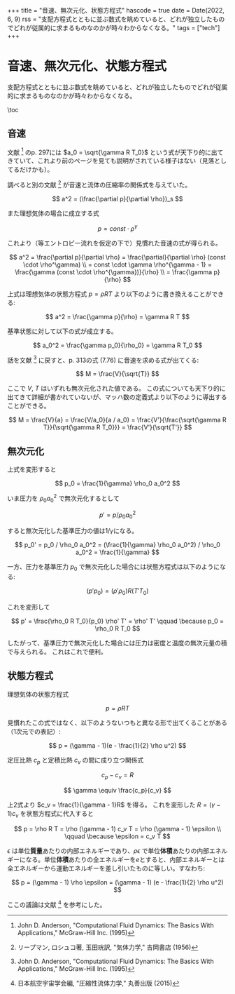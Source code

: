+++
title = "音速、無次元化、状態方程式"
hascode = true
date = Date(2022, 6, 9)
rss = "支配方程式とともに並ぶ数式を眺めていると、どれが独立したものでどれが従属的に求まるものなのかが時々わからなくなる。"
tags = ["tech"]
+++

# 音速、無次元化、状態方程式

支配方程式とともに並ぶ数式を眺めていると、どれが独立したものでどれが従属的に求まるものなのかが時々わからなくなる。

\toc

## 音速

文献 [^1] のp. 297には $a_0 = \sqrt{\gamma R T_0}$ という式が天下り的に出てきていて、これより前のページを見ても説明がされている様子はない（見落としてるだけかも）。

調べると別の文献 [^2] が音速と流体の圧縮率の関係式を与えていた。

$$
a^2 = (\frac{\partial p}{\partial \rho})_s
$$

また理想気体の場合に成立する式

$$
p = const \cdot \rho^\gamma
$$

これより（等エントロピー流れを仮定の下で）見慣れた音速の式が得られる。

$$
a^2 = \frac{\partial p}{\partial \rho} = \frac{\partial}{\partial \rho} (const \cdot \rho^\gamma) \\
= const \cdot \gamma \rho^{\gamma - 1} = \frac{\gamma (const \cdot \rho^{\gamma})}{\rho} \\
= \frac{\gamma p}{\rho}
$$

上式は理想気体の状態方程式 $p = \rho R T$ より以下のように書き換えることができる:

$$
a^2 = \frac{\gamma p}{\rho} = \gamma R T
$$

基準状態に対して以下の式が成立する。

$$
a_0^2 = \frac{\gamma p_0}{\rho_0} = \gamma R T_0
$$

話を文献 [^1] に戻すと、p. 313の式 (7.76) に音速を求める式が出てくる:

$$
M = \frac{V}{\sqrt{T}}
$$

ここで $V$, $T$ はいずれも無次元化された値である。
この式についても天下り的に出てきて詳細が書かれていないが、マッハ数の定義式より以下のように導出することができる。

$$
M = \frac{V}{a} = \frac{V/a_0}{a / a_0} = \frac{V'}{\frac{\sqrt{\gamma R T}}{\sqrt{\gamma R T_0}}} = \frac{V'}{\sqrt{T'}}
$$


## 無次元化

上式を変形すると

$$
p_0 = \frac{1}{\gamma} \rho_0 a_0^2
$$

いま圧力を $\rho_0 a_0^2$ で無次元化するとして

$$
p' = p / \rho_0 a_0^2
$$

すると無次元化した基準圧力の値は$1/\gamma$になる。

$$
p_0' = p_0 / \rho_0 a_0^2 = (\frac{1}{\gamma} \rho_0 a_0^2) / \rho_0 a_0^2 = \frac{1}{\gamma}
$$

一方、圧力を基準圧力 $p_0$ で無次元化した場合には状態方程式は以下のようになる:

$$
(p' p_0) = (\rho' \rho_0) R (T' T_0)
$$

これを変形して

$$
p' = \frac{\rho_0 R T_0}{p_0} \rho' T' = \rho' T' \qquad \because p_0 = \rho_0 R T_0
$$

したがって、基準圧力で無次元化した場合には圧力は密度と温度の無次元量の積で与えられる。
これはこれで便利。

## 状態方程式

理想気体の状態方程式

$$
p = \rho R T
$$

見慣れたこの式ではなく、以下のようないつもと異なる形で出てくることがある（1次元での表記）:

$$
p = (\gamma - 1)(e - \frac{1}{2} \rho u^2)
$$

定圧比熱 $c_p$ と定積比熱 $c_v$ の間に成り立つ関係式

$$
c_p - c_v = R
$$

$$
\gamma \equiv \frac{c_p}{c_v}
$$

上2式より $c_v = \frac{1}{\gamma - 1}R$ を得る。
これを変形した $R = (\gamma - 1) c_v$ を状態方程式に代入すると

$$
p = \rho R T = \rho (\gamma - 1) c_v T = \rho (\gamma - 1) \epsilon \\
\qquad \because \epsilon = c_v T
$$

$\epsilon$ は単位**質量**あたりの内部エネルギーであり、$\rho \epsilon$ で単位**体積**あたりの内部エネルギーになる。単位**体積**あたりの全エネルギーを$e$とすると、内部エネルギーとは全エネルギーから運動エネルギーを差し引いたものに等しい。すなわち:

$$
p = (\gamma - 1) \rho \epsilon = (\gamma - 1) (e - \frac{1}{2} \rho u^2)
$$

ここの議論は文献 [^3] を参考にした。


[^1]: John D. Anderson, "Computational Fluid Dynamics: The Basics With Applications," McGraw-Hill Inc. (1995)
[^2]: リープマン, ロシュコ著, 玉田珖訳, "気体力学," 吉岡書店 (1956)
[^3]: 日本航空宇宙学会編, "圧縮性流体力学," 丸善出版 (2015)
